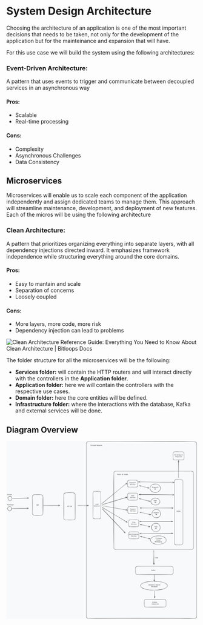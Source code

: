 # System Design Architecture

  

Choosing the architecture of an application is one of the most important decisions that needs to be taken, not only for the development of the application but for the mainteinance and expansion that will have.

  
For this use case we will build the system using the following architectures:

###  Event-Driven Architecture: 
A pattern that uses events to trigger and communicate between decoupled services in an asynchronous way
#### Pros:
- Scalable
- Real-time processing
#### Cons:
- Complexity
- Asynchronous Challenges
- Data Consistency

## Microservices

Microservices will enable us to scale each component of the application independently and assign dedicated teams to manage them. This approach will streamline maintenance, development, and deployment of new features. Each of the micros will be using the following architecture
### Clean Architecture: 
A pattern that prioritizes organizing everything into separate layers, with all dependency injections directed inward. It emphasizes framework independence while structuring everything around the core domains.
#### Pros:
- Easy to mantain and scale
- Separation of concerns
- Loosely coupled
#### Cons:
- More layers, more code, more risk
- Dependency injection can lead to problems

![Clean Architecture Reference Guide: Everything You Need to Know About Clean  Architecture | Bitloops Docs](https://storage.googleapis.com/bitloops-github-assets/Documentation%20Images/clean-architecture-cone.jfif)

The folder structure for all the microservices will be the following:
- **Services folder:** will contain the HTTP routers and will interact directly with the controllers in the **Application folder**.
- **Application folder:** here we will contain the controllers with the respective use cases.
- **Domain folder:** here the core entities will be defined.
- **Infrastructure folder:** where the interactions with the database, Kafka and external services will be done.

## Diagram Overview
![alt text](CabApp_SD.png)